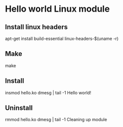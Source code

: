 # Hello world Linux module

## Install linux headers
apt-get install build-essential linux-headers-$(uname -r)

## Make
make

## Install 
insmod hello.ko
dmesg | tail -1
Hello world!

## Uninstall
rmmod hello.ko
dmesg | tail -1
Cleaning up module
